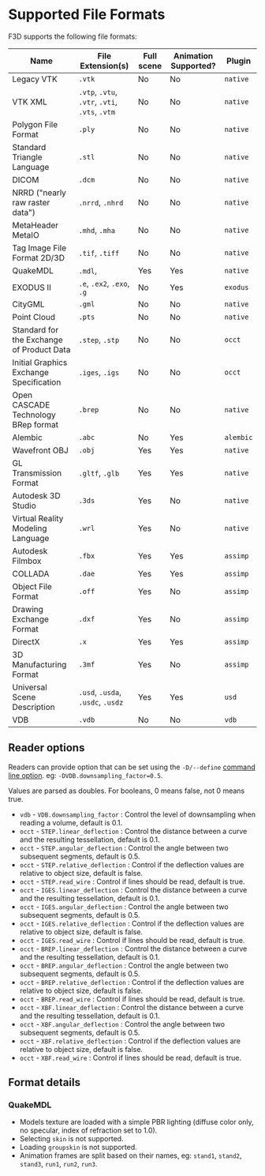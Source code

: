 # Supported File Formats

F3D supports the following file formats:

| Name                                      | File Extension(s)                              | Full scene | Animation Supported? | Plugin    |
| ----------------------------------------- | ---------------------------------------------- | ---------- | -------------------- | --------- |
| Legacy VTK                                | `.vtk`                                         | No         | No                   | `native`  |
| VTK XML                                   | `.vtp`, `.vtu`, `.vtr`, `.vti`, `.vts`, `.vtm` | No         | No                   | `native`  |
| Polygon File Format                       | `.ply`                                         | No         | No                   | `native`  |
| Standard Triangle Language                | `.stl`                                         | No         | No                   | `native`  |
| DICOM                                     | `.dcm`                                         | No         | No                   | `native`  |
| NRRD ("nearly raw raster data")           | `.nrrd`, `.nhrd`                               | No         | No                   | `native`  |
| MetaHeader MetaIO                         | `.mhd`, `.mha`                                 | No         | No                   | `native`  |
| Tag Image File Format 2D/3D               | `.tif`, `.tiff`                                | No         | No                   | `native`  |
| QuakeMDL                                  | `.mdl`,                                        | Yes        | Yes                  | `native`  |
| EXODUS II                                 | `.e`, `.ex2`, `.exo`, `.g`                     | No         | Yes                  | `exodus`  |
| CityGML                                   | `.gml`                                         | No         | No                   | `native`  |
| Point Cloud                               | `.pts`                                         | No         | No                   | `native`  |
| Standard for the Exchange of Product Data | `.step`, `.stp`                                | No         | No                   | `occt`    |
| Initial Graphics Exchange Specification   | `.iges`, `.igs`                                | No         | No                   | `occt`    |
| Open CASCADE Technology BRep format       | `.brep`                                        | No         | No                   | `native`  |
| Alembic                                   | `.abc`                                         | No         | Yes                  | `alembic` |
| Wavefront OBJ                             | `.obj`                                         | Yes        | Yes                  | `native`  |
| GL Transmission Format                    | `.gltf`, `.glb`                                | Yes        | Yes                  | `native`  |
| Autodesk 3D Studio                        | `.3ds`                                         | Yes        | No                   | `native`  |
| Virtual Reality Modeling Language         | `.wrl`                                         | Yes        | No                   | `native`  |
| Autodesk Filmbox                          | `.fbx`                                         | Yes        | Yes                  | `assimp`  |
| COLLADA                                   | `.dae`                                         | Yes        | Yes                  | `assimp`  |
| Object File Format                        | `.off`                                         | Yes        | No                   | `assimp`  |
| Drawing Exchange Format                   | `.dxf`                                         | Yes        | No                   | `assimp`  |
| DirectX                                   | `.x`                                           | Yes        | Yes                  | `assimp`  |
| 3D Manufacturing Format                   | `.3mf`                                         | Yes        | No                   | `assimp`  |
| Universal Scene Description               | `.usd`, `.usda`, `.usdc`, `.usdz`              | Yes        | Yes                  | `usd`     |
| VDB                                       | `.vdb`                                         | No         | No                   | `vdb`     |

## Reader options

Readers can provide option that can be set using the `-D/--define` [command line option](OPTIONS.md).
eg: `-DVDB.downsampling_factor=0.5`.

Values are parsed as doubles. For booleans, 0 means false, not 0 means true.

- `vdb` - `VDB.downsampling_factor` : Control the level of downsampling when reading a volume, default is 0.1.
- `occt` - `STEP.linear_deflection` : Control the distance between a curve and the resulting tessellation, default is 0.1.
- `occt` - `STEP.angular_deflection` : Control the angle between two subsequent segments, default is 0.5.
- `occt` - `STEP.relative_deflection` : Control if the deflection values are relative to object size, default is false.
- `occt` - `STEP.read_wire` : Control if lines should be read, default is true.
- `occt` - `IGES.linear_deflection` : Control the distance between a curve and the resulting tessellation, default is 0.1.
- `occt` - `IGES.angular_deflection` : Control the angle between two subsequent segments, default is 0.5.
- `occt` - `IGES.relative_deflection` : Control if the deflection values are relative to object size, default is false.
- `occt` - `IGES.read_wire` : Control if lines should be read, default is true.
- `occt` - `BREP.linear_deflection` : Control the distance between a curve and the resulting tessellation, default is 0.1.
- `occt` - `BREP.angular_deflection` : Control the angle between two subsequent segments, default is 0.5.
- `occt` - `BREP.relative_deflection` : Control if the deflection values are relative to object size, default is false.
- `occt` - `BREP.read_wire` : Control if lines should be read, default is true.
- `occt` - `XBF.linear_deflection` : Control the distance between a curve and the resulting tessellation, default is 0.1.
- `occt` - `XBF.angular_deflection` : Control the angle between two subsequent segments, default is 0.5.
- `occt` - `XBF.relative_deflection` : Control if the deflection values are relative to object size, default is false.
- `occt` - `XBF.read_wire` : Control if lines should be read, default is true.

## Format details

### QuakeMDL

- Models texture are loaded with a simple PBR lighting (diffuse color only, no specular, index of refraction set to 1.0).
- Selecting `skin` is not supported.
- Loading `groupskin` is not supported.
- Animation frames are split based on their names, eg: `stand1`, `stand2`, `stand3`, `run1`, `run2`, `run3`.
